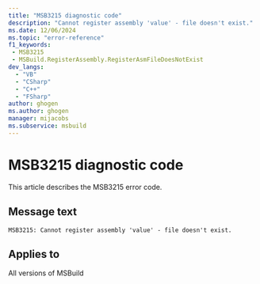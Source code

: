 ```yaml
---
title: "MSB3215 diagnostic code"
description: "Cannot register assembly 'value' - file doesn't exist."
ms.date: 12/06/2024
ms.topic: "error-reference"
f1_keywords:
 - MSB3215
 - MSBuild.RegisterAssembly.RegisterAsmFileDoesNotExist
dev_langs:
  - "VB"
  - "CSharp"
  - "C++"
  - "FSharp"
author: ghogen
ms.author: ghogen
manager: mijacobs
ms.subservice: msbuild
---
```


# MSB3215 diagnostic code

<!-- :::ErrorDefinitionDescription::: -->
<!-- :::editable-content name="introDescription"::: -->
This article describes the MSB3215 error code.
<!-- :::editable-content-end::: -->

## Message text

```output
MSB3215: Cannot register assembly 'value' - file doesn't exist.
```

<!-- :::editable-content name="postOutputDescription"::: -->
<!--
{StrBegin="MSB3215: "}
-->
<!-- :::editable-content-end::: -->
<!-- :::ErrorDefinitionDescription-end::: -->

## Applies to

All versions of MSBuild
